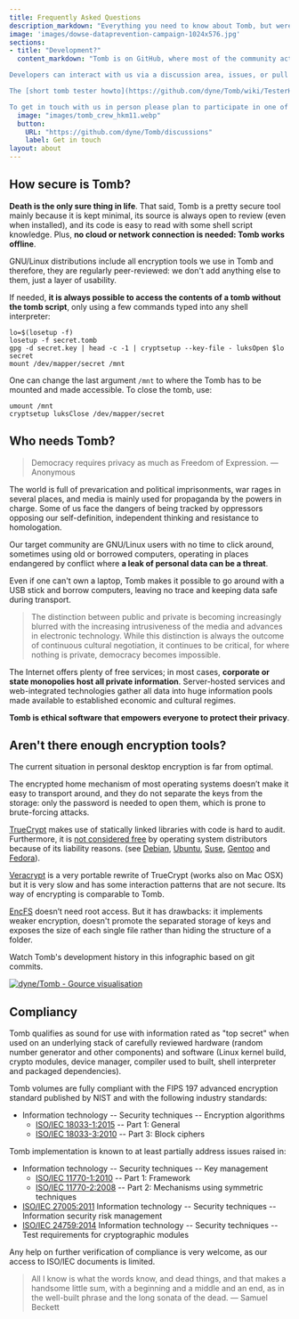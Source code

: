 ```yaml
---
title: Frequently Asked Questions
description_markdown: "Everything you need to know about Tomb, but were too afraid to ask"
image: 'images/dowse-dataprevention-campaign-1024x576.jpg'
sections:
- title: "Development?"
  content_markdown: "Tomb is on GitHub, where most of the community activity goes.\n\n

Developers can interact with us via a discussion area, issues, or pull requests. The README is also a brief introduction for developers willing to engage.\n\n

The [short tomb tester howto](https://github.com/dyne/Tomb/wiki/TesterHowTo) provides a guide to troubleshooting problems. Anyone planning to write code in Tomb should first look at the [short tomb developer howto](https://github.com/dyne/Tomb/wiki/DeveloperHowto). \n\n

To get in touch with us in person please plan to participate in one of the yearly [italian hackmeeting](http://hackmeeting.org), usually held during summer on the peninsula."
  image: "images/tomb_crew_hkm11.webp"
  button:
    URL: "https://github.com/dyne/Tomb/discussions"
    label: Get in touch
layout: about
---
```


## How secure is Tomb?

**Death is the only sure thing in life**. That said, Tomb is a pretty secure tool mainly because it is kept minimal, its source is always open to review (even when installed), and its code is easy to read with some shell script knowledge. Plus, **no cloud or network connection is needed: Tomb works offline**.

GNU/Linux distributions include all encryption tools we use in Tomb and therefore, they are regularly peer-reviewed: we don't add anything else to them, just a layer of usability.

If needed, **it is always possible to access the contents of a tomb without the tomb script**, only using a few commands typed into any shell interpreter:

```
lo=$(losetup -f)
losetup -f secret.tomb
gpg -d secret.key | head -c -1 | cryptsetup --key-file - luksOpen $lo secret
mount /dev/mapper/secret /mnt
```

One can change the last argument `/mnt` to where the Tomb has to be mounted and made accessible. To close the tomb, use:

```
umount /mnt
cryptsetup luksClose /dev/mapper/secret
```


## Who needs Tomb?

> Democracy requires privacy as much as Freedom of Expression. — Anonymous

The world is full of prevarication and political imprisonments, war rages in several places, and media is mainly used for propaganda by the powers in charge. Some of us face the dangers of being tracked by oppressors opposing our self-definition, independent thinking and resistance to homologation.

Our target community are GNU/Linux users with no time to click around, sometimes using old or borrowed computers, operating in places endangered by conflict where **a leak of personal data can be a threat**.

Even if one can't own a laptop, Tomb makes it possible to go around with a USB stick and borrow computers, leaving no trace and keeping data safe during transport.


> The distinction between public and private is becoming increasingly blurred with the increasing intrusiveness of the media and advances in electronic technology. While this distinction is always the outcome of continuous cultural negotiation, it continues to be critical, for where nothing is private, democracy becomes impossible.

The Internet offers plenty of free services; in most cases, **corporate or state monopolies host all private information**. Server-hosted services and web-integrated technologies gather all data into huge information pools made available to established economic and cultural regimes.

**Tomb is ethical software that empowers everyone to protect their privacy**.

## Aren't there enough encryption tools?

The current situation in personal desktop encryption is far from optimal.

The encrypted home mechanism of most operating systems doesn’t make it easy to transport around, and they do not separate the keys from the storage: only the password is needed to open them, which is prone to brute-forcing attacks.

[TrueCrypt](http://en.wikipedia.org/wiki/TrueCrypt) makes use of statically linked libraries with code is hard to audit. Furthermore, it is [not considered free](http://lists.freedesktop.org/archives/distributions/2008-October/000276.html) by operating system distributors because of its liability reasons. (see [Debian](http://bugs.debian.org/cgi-bin/bugreport.cgi?bug=364034), [Ubuntu](https://bugs.edge.launchpad.net/ubuntu/+bug/109701), [Suse](http://lists.opensuse.org/opensuse-buildservice/2008-10/msg00055.html), [Gentoo](http://bugs.gentoo.org/show_bug.cgi?id=241650) and [Fedora](https://fedoraproject.org/wiki/ForbiddenItems#TrueCrypt)).

[Veracrypt](https://veracrypt.org) is a very portable rewrite of TrueCrypt (works also on Mac OSX) but it is very slow and has some interaction patterns that are not secure. Its way of encrypting is comparable to Tomb.

[EncFS](http://www.arg0.net/encfs) doesn’t need root access. But it has drawbacks: it implements weaker encryption, doesn't promote the separated storage of keys and exposes the size of each single file rather than hiding the structure of a folder.


Watch Tomb's development history in this infographic based on git commits.

[![dyne/Tomb - Gource visualisation](/tomb/images/gource.webp )](https://tv.dyne.org/w/boEjDbGoC1vLvMpPC1ET5o)

## Compliancy

Tomb qualifies as sound for use with information rated as "top secret" when used on an underlying stack of carefully reviewed hardware (random number generator and other components) and software (Linux kernel build, crypto modules, device manager, compiler used to built, shell interpreter and packaged dependencies).

Tomb volumes are fully compliant with the FIPS 197 advanced encryption standard published by NIST and with the following industry standards:

- Information technology -- Security techniques -- Encryption algorithms
	- [ISO/IEC 18033-1:2015](http://www.iso.org/iso/home/store/catalogue_tc/catalogue_detail.htm?csnumber=54530)  -- Part 1: General
	- [ISO/IEC 18033-3:2010](http://www.iso.org/iso/home/store/catalogue_ics/catalogue_detail_ics.htm?csnumber=54531) -- Part 3: Block ciphers

Tomb implementation is known to at least partially address issues raised in:

- Information technology -- Security techniques -- Key management
	- [ISO/IEC 11770-1:2010](http://www.iso.org/iso/home/store/catalogue_tc/catalogue_detail.htm?csnumber=53456)  -- Part 1: Framework
	- [ISO/IEC 11770-2:2008](http://www.iso.org/iso/home/store/catalogue_tc/catalogue_detail.htm?csnumber=46370)  -- Part 2: Mechanisms using symmetric techniques
- [ISO/IEC 27005:2011](http://www.iso.org/iso/home/store/catalogue_tc/catalogue_detail.htm?csnumber=56742) Information technology -- Security techniques -- Information security risk management
- [ISO/IEC 24759:2014](http://www.iso.org/iso/home/store/catalogue_tc/catalogue_detail.htm?csnumber=59142) Information technology -- Security techniques -- Test requirements for cryptographic modules

Any help on further verification of compliance is very welcome, as our access to ISO/IEC documents is limited.


> All I know is what the words know, and dead things, and that makes a handsome little sum, with a beginning and a middle and an end, as in the well-built phrase and the long sonata of the dead. — Samuel Beckett
